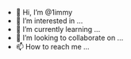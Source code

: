 - 👋 Hi, I’m @1immy
- 👀 I’m interested in ...
- 🌱 I’m currently learning ...
- 💞️ I’m looking to collaborate on ...
- 📫 How to reach me ...

<!---
1immy/1immy is a ✨ special ✨ repository because its `README.md` (this file) appears on your GitHub profile.
You can click the Preview link to take a look at your changes.
--->
